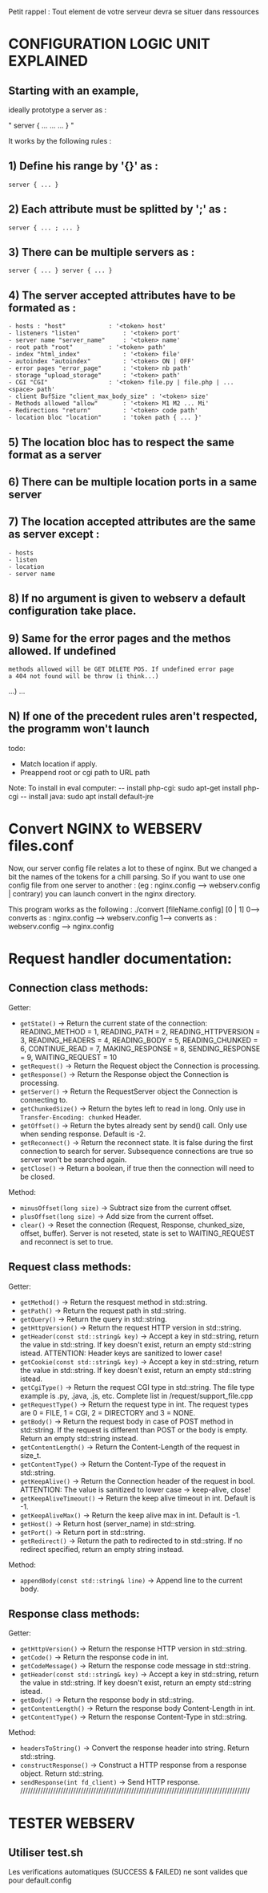 Petit rappel : Tout element de votre serveur devra se situer dans ressources

# CONFIGURATION LOGIC UNIT EXPLAINED #


##  Starting with an example,

ideally prototype a server as :

"
	server {
		...
		...
		...
	}
"

It works by the following rules :

##  1) Define his range by '{}' as :
	server { ... }

##  2) Each attribute must be splitted by ';' as :
	server { ... ; ... }

##  3) There can be multiple servers as :
	server { ... } server { ... }

##  4) The server accepted attributes have to be formated as :
	- hosts	: "host"			: '<token> host'
	- listeners "listen"			: '<token> port'
	- server name "server_name"		: '<token> name'
	- root path "root"			: '<token> path'
	- index	"html_index"			: '<token> file'
	- autoindex "autoindex"			: '<token> ON | OFF' 
	- error pages "error_page"		: '<token> nb path'
	- storage "upload_storage"		: '<token> path'
	- CGI "CGI" 				: '<token> file.py | file.php | ... <space> path'
	- client BufSize "client_max_body_size"	: '<token> size'
	- Methods allowed "allow"		: '<token> M1 M2 ... Mi'
	- Redirections "return"			: '<token> code path'
	- location bloc	"location"		: 'token path { ... }'

##  5) The location bloc has to respect the same format as a server

##  6) There can be multiple location ports in a same server

##  7) The location accepted attributes are the same as server except :
	- hosts
	- listen
	- location
	- server name

##  8) If no argument is given to webserv a default configuration take place.

##  9) Same for the error pages and the methos allowed. If undefined
	methods allowed will be GET DELETE POS. If undefined error page
	a 404 not found will be throw (i think...)
 
...)
	...

##  N) If one of the precedent rules aren't respected, the programm won't launch
todo:
- Match location if apply.
- Preappend root or cgi path to URL path

Note:
To install in eval computer:
-- install php-cgi:  sudo apt-get install php-cgi
-- install java: sudo apt install default-jre


# Convert NGINX to WEBSERV files.conf

Now, our server config file relates a lot to these of nginx. But we changed a bit
the names of the tokens for a chill parsing. So if you want to use one config file
from one server to another : (eg : nginx.config --> webserv.config | contrary)
you can launch convert in the nginx directory.

This program works as the following : ./convert [fileName.config] [0 | 1]
0--> converts as : nginx.config --> webserv.config
1--> converts as : webserv.config --> nginx.config


# Request handler documentation:

## Connection class methods:
Getter:
- `getState()` -> Return the current state of the connection: 		
	READING_METHOD = 1,
	READING_PATH = 2,
	READING_HTTPVERSION = 3,
	READING_HEADERS = 4,
	READING_BODY = 5,
	READING_CHUNKED = 6,
	CONTINUE_READ = 7,
	MAKING_RESPONSE = 8,
	SENDING_RESPONSE = 9,
	WAITING_REQUEST = 10
- `getRequest()` -> Return the Request object the Connection is processing.
- `getResponse()` -> Return the Response object the Connection is processing.
- `getServer()` -> Return the RequestServer object the Connection is connecting to.
- `getChunkedSize()` -> Return the bytes left to read in long. Only use in `Transfer-Encoding: chunked` Header.
- `getOffset()` -> Return the bytes already sent by send() call. Only use when sending response. Default is -2.
- `getReconnect()` -> Return the reconnect state. It is false during the first connection to search for server. Subsequence connections are true so server won't be searched again.
- `getClose()` -> Return a boolean, if true then the connection will need to be closed.

Method:
- `minusOffset(long size)` -> Subtract size from the current offset.
- `plusOffset(long size)` -> Add size from the current offset.
- `clear()` -> Reset the connection (Request, Response, chunked_size, offset, buffer). Server is not reseted, state is set to WAITING_REQUEST and reconnect is set to true.



## Request class methods:
Getter:
- `getMethod()` 			-> Return the resquest method in std::string.
- `getPath()`				-> Return the request path in std::string.
- `getQuery()`				-> Return the query in std::string.
- `getHttpVersion()`		-> Return the request HTTP version in std::string.
- `getHeader(const std::string& key)`	-> Accept a key in std::string, return the value in std::string. If key doesn't exist, return an empty std::string istead. ATTENTION: Header keys are sanitized to lower case!
- `getCookie(const std::string& key)`	-> Accept a key in std::string, return the value in std::string. If key doesn't exist, return an empty std::string istead.
- `getCgiType()`			-> Return the request CGI type in std::string. The file type example is .py, .java, .js, etc. Complete list in /request/support_file.cpp
- `getRequestType()`		-> Return the request type in int. The request types are 0 = FILE, 1 = CGI, 2 = DIRECTORY and 3 = NONE.
- `getBody()`				-> Return the request body in case of POST method in std::string. If the request is different than POST or the body is empty. Return an empty std::string instead.
- `getContentLength()`		-> Return the Content-Length of the request in size_t.
- `getContentType()`		-> Return the Content-Type of the request in std::string.
- `getKeepAlive()`			-> Return the Connection header of the request in bool. ATTENTION: The value is sanitized to lower case -> keep-alive, close!
- `getKeepAliveTimeout()`	-> Return the keep alive timeout in int. Default is -1.
- `getKeepAliveMax()`		-> Return the keep alive max in int. Default is -1.
- `getHost()`				-> Return host (server_name) in std::string.
- `getPort()`				-> Return port in std::string.
- `getRedirect()`			-> Return the path to redirected to in std::string. If no redirect specified, return an empty string instead.

Method:
- `appendBody(const std::string& line)` -> Append line to the current body.


## Response class methods:
Getter:
- `getHttpVersion()` -> Return the response HTTP version in std::string.
- `getCode()` -> Return the response code in int.
- `getCodeMessage()` -> Return the response code message in std::string.
- `getHeader(const std::string& key)` -> Accept a key in std::string, return the value in std::string. If key doesn't exist, return an empty std::string istead.
- `getBody()` -> Return the response body in std::string.
- `getContentLength()` -> Return the response body Content-Length in int.
- `getContentType()` -> Return the response Content-Type in std::string.


Method:
- `headersToString()` -> Convert the response header into string. Return std::string.
- `constructResponse()` -> Construct a HTTP response from a response object. Return std::string.
- `sendResponse(int fd_client)` -> Send HTTP response.
///////////////////////////////////////////////////////////////////////////////////////////

# TESTER WEBSERV

##  Utiliser test.sh

Les verifications automatiques (SUCCESS & FAILED) ne sont valides que pour default.config

